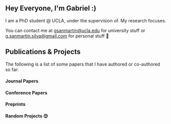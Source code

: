 ## Hey Everyone, I'm Gabriel :)

I am a PhD student @ UCLA, under the supervision of. My research focuses. 


You can contact me at gsanmartin@ucla.edu for university stuff or g.sanmartin.silva@gmail.com for personal stuff 🙂


## Publications & Projects

The following is a list of some papers that I have authored or co-authored so far:

#### Journal Papers


#### Conference Papers


#### Preprints


#### Random Projects 😊

